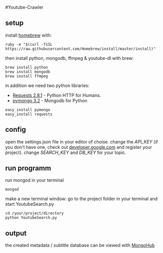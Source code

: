 #Youtube-Crawler


## setup
install [homebrew](https://www.brew.sh) with:

```
ruby -e "$(curl -fsSL https://raw.githubusercontent.com/Homebrew/install/master/install)"
```

then install python, mongodb, ffmpeg & youtube-dl with brew:

```
brew install python
brew install mongodb
brew install ffmpeg
```

in addition we need two python libraries:  
- [Requests 2.8.1](https://pypi.python.org/pypi/requests) - Python HTTP for Humans.   
- [pymongo 3.2](https://pypi.python.org/pypi/pymongo) - Mongodb for Python

```
easy_install pymongo
easy_install requests
```

## config
open the settings.json file in your editor of choise.
change the _API_KEY_ (if you don't have one, check out [developer.google.com](developer.google.com) and register your project).
change _SEARCH_KEY_ and _DB_KEY_ for your topic.


## run programm
run mongod in your terminal

```
mongod
```

make a new terminal window:
go to the project folder in your terminal and start YoutubeSearch.py

```
cd /your/project/directory
python YoutubeSearch.py
```

## output
the created metadata / subtitle database can be viewed with [MongoHub](https://github.com/jeromelebel/MongoHub-Mac/)
